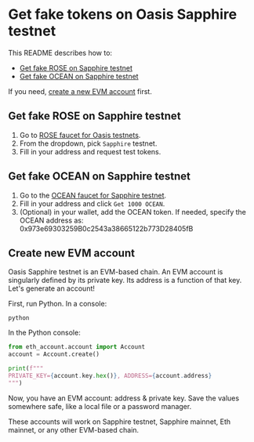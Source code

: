 # Get fake tokens on Oasis Sapphire testnet

This README describes how to:
- [Get fake ROSE on Sapphire testnet](#get-fake-rose-on-sapphire-testnet)
- [Get fake OCEAN on Sapphire testnet](#get-fake-ocean-on-sapphire-testnet)

If you need, [create a new EVM account](#create-new-evm-account) first.

## Get fake ROSE on Sapphire testnet

1. Go to [ROSE faucet for Oasis testnets](https://faucet.testnet.oasis.dev/).
2. From the dropdown, pick `Sapphire` testnet.
3. Fill in your address and request test tokens.

## Get fake OCEAN on Sapphire testnet

1. Go to the [OCEAN faucet for Sapphire testnet](https://faucet.sapphire.oceanprotocol.com/).
2. Fill in your address and click `Get 1000 OCEAN`.
3. (Optional) in your wallet, add the OCEAN token. If needed, specify the OCEAN address as: 0x973e69303259B0c2543a38665122b773D28405fB

## Create new EVM account

Oasis Sapphire testnet is an EVM-based chain. An EVM account is singularly defined by its private key. Its address is a function of that key. Let's generate an account!

First, run Python. In a console:
```console
python
```

In the Python console:
```python
from eth_account.account import Account
account = Account.create()

print(f"""
PRIVATE_KEY={account.key.hex()}, ADDRESS={account.address}
""")
```

Now, you have an EVM account: address & private key. Save the values somewhere safe, like a local file or a password manager.

These accounts will work on Sapphire testnet, Sapphire mainnet, Eth mainnet, or any other EVM-based chain.

